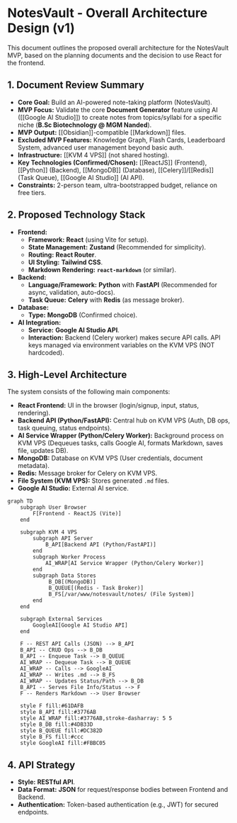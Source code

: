 # NotesVault - Overall Architecture Design (v1)

This document outlines the proposed overall architecture for the NotesVault MVP, based on the planning documents and the decision to use React for the frontend.

## 1. Document Review Summary

*   **Core Goal:** Build an AI-powered note-taking platform (NotesVault).
*   **MVP Focus:** Validate the core **Document Generator** feature using AI ([[Google AI Studio]]) to create notes from topics/syllabi for a specific niche (**B.Sc Biotechnology @ MGM Nanded**).
*   **MVP Output:** [[Obsidian]]-compatible [[Markdown]] files.
*   **Excluded MVP Features:** Knowledge Graph, Flash Cards, Leaderboard System, advanced user management beyond basic auth.
*   **Infrastructure:** [[KVM 4 VPS]] (not shared hosting).
*   **Key Technologies (Confirmed/Chosen):** [[ReactJS]] (Frontend), [[Python]] (Backend), [[MongoDB]] (Database), [[Celery]]/[[Redis]] (Task Queue), [[Google AI Studio]] (AI API).
*   **Constraints:** 2-person team, ultra-bootstrapped budget, reliance on free tiers.

## 2. Proposed Technology Stack

*   **Frontend:**
    *   **Framework:** **React** (using Vite for setup).
    *   **State Management:** **Zustand** (Recommended for simplicity).
    *   **Routing:** **React Router**.
    *   **UI Styling:** **Tailwind CSS**.
    *   **Markdown Rendering:** **`react-markdown`** (or similar).
*   **Backend:**
    *   **Language/Framework:** **Python** with **FastAPI** (Recommended for async, validation, auto-docs).
    *   **Task Queue:** **Celery** with **Redis** (as message broker).
*   **Database:**
    *   **Type:** **MongoDB** (Confirmed choice).
*   **AI Integration:**
    *   **Service:** **Google AI Studio API**.
    *   **Interaction:** Backend (Celery worker) makes secure API calls. API keys managed via environment variables on the KVM VPS (NOT hardcoded).

## 3. High-Level Architecture

The system consists of the following main components:

*   **React Frontend:** UI in the browser (login/signup, input, status, rendering).
*   **Backend API (Python/FastAPI):** Central hub on KVM VPS (Auth, DB ops, task queuing, status endpoints).
*   **AI Service Wrapper (Python/Celery Worker):** Background process on KVM VPS (Dequeues tasks, calls Google AI, formats Markdown, saves file, updates DB).
*   **MongoDB:** Database on KVM VPS (User credentials, document metadata).
*   **Redis:** Message broker for Celery on KVM VPS.
*   **File System (KVM VPS):** Stores generated `.md` files.
*   **Google AI Studio:** External AI service.

```mermaid
graph TD
    subgraph User Browser
        F[Frontend - ReactJS (Vite)]
    end

    subgraph KVM 4 VPS
        subgraph API Server
            B_API[Backend API (Python/FastAPI)]
        end
        subgraph Worker Process
            AI_WRAP[AI Service Wrapper (Python/Celery Worker)]
        end
        subgraph Data Stores
             B_DB[(MongoDB)]
             B_QUEUE[(Redis - Task Broker)]
             B_FS[/var/www/notesvault/notes/ (File System)]
        end
    end

    subgraph External Services
        GoogleAI[Google AI Studio API]
    end

    F -- REST API Calls (JSON) --> B_API
    B_API -- CRUD Ops --> B_DB
    B_API -- Enqueue Task --> B_QUEUE
    AI_WRAP -- Dequeue Task --> B_QUEUE
    AI_WRAP -- Calls --> GoogleAI
    AI_WRAP -- Writes .md --> B_FS
    AI_WRAP -- Updates Status/Path --> B_DB
    B_API -- Serves File Info/Status --> F
    F -- Renders Markdown --> User Browser

    style F fill:#61DAFB
    style B_API fill:#3776AB
    style AI_WRAP fill:#3776AB,stroke-dasharray: 5 5
    style B_DB fill:#4DB33D
    style B_QUEUE fill:#DC382D
    style B_FS fill:#ccc
    style GoogleAI fill:#FBBC05
```

## 4. API Strategy

*   **Style:** **RESTful API**.
*   **Data Format:** **JSON** for request/response bodies between Frontend and Backend.
*   **Authentication:** Token-based authentication (e.g., JWT) for secured endpoints.